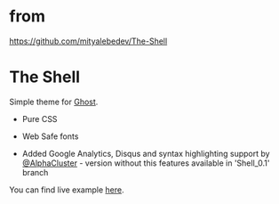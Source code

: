 # from
https://github.com/mityalebedev/The-Shell

# The Shell

Simple theme for [Ghost](http://github.com/tryghost/ghost/).

* Pure CSS
* Web Safe fonts

* Added Google Analytics, Disqus and syntax highlighting support by [@AlphaCluster](https://github.com/AlphaCluster) - version without this features available in 'Shell_0.1' branch



You can find live example [here](http://ghostintheshell.ghost.io/).



